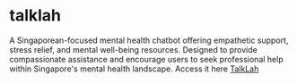 # talklah
 A Singaporean-focused mental health chatbot offering empathetic support, stress relief, and mental well-being resources. Designed to provide compassionate assistance and encourage users to seek professional help within Singapore's mental health landscape. Access it here [TalkLah](https://jovensoh.github.io/talklah/)
